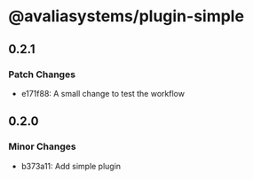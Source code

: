 # @avaliasystems/plugin-simple

## 0.2.1

### Patch Changes

- e171f88: A small change to test the workflow

## 0.2.0

### Minor Changes

- b373a11: Add simple plugin
